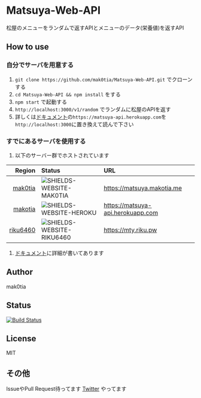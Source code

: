 # Matsuya-Web-API

[GITHUB-RIKU6460]: https://github.com/riku6460
[GITHUB-MAK0TIA]: https://github.com/mak0tia
[SHIELDS-WEBSITE-MAK0TIA]: https://img.shields.io/website-online-offline-green-red/https/matsuya.makotia.me.svg?label=status
[SHIELDS-WEBSITE-HEROKU]: https://img.shields.io/website-online-offline-green-red/https/matsuya-api.herokuapp.com.svg?label=status
[SHIELDS-WEBSITE-RIKU6460]: https://img.shields.io/website-online-offline-green-red/https/mty.riku6460.space.svg?label=status

松屋のメニューをランダムで返すAPIとメニューのデータ(栄養値)を返すAPI

## How to use

### 自分でサーバを用意する

1. `git clone https://github.com/mak0tia/Matsuya-Web-API.git` でクローンする
1. `cd Matsuya-Web-API && npm install` をする
1. `npm start` で起動する
1. `http://localhost:3000/v1/random` でランダムに松屋のAPIを返す
1. 詳しくは[ドキュメント](https://matsuya.docs.apiary.io/)の`https://matsuya-api.herokuapp.com`を`http://localhost:3000`に置き換えて読んで下さい

### すでにあるサーバを使用する

1. 以下のサーバー群でホストされています

|                      Region | Status                      | URL                                 |
|----------------------------:|:----------------------------|:------------------------------------|
|  [mak0tia][GITHUB-MAK0TIA]  | ![SHIELDS-WEBSITE-MAK0TIA]  | <https://matsuya.makotia.me>        |
|  [makotia][GITHUB-MAK0TIA]  | ![SHIELDS-WEBSITE-HEROKU]  | <https://matsuya-api.herokuapp.com> |
| [riku6460][GITHUB-RIKU6460] | ![SHIELDS-WEBSITE-RIKU6460] | <https://mty.riku.pw>               |

1. [ドキュメント](https://matsuya.docs.apiary.io/)に詳細が書いてあります

## Author

mak0tia

## Status

[![Build Status](https://travis-ci.org/mak0tia/Matsuya-Web-API.svg?branch=master)](https://travis-ci.org/mak0tia/Matsuya-Web-API)

## License

MIT

## その他

IssueやPull Request待ってます
[Twitter](https://twitter.com/hs6a) やってます
